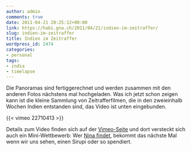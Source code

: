 ```yaml
---
author: admin
comments: true
date: 2011-04-21 20:25:12+00:00
link: https://habi.gna.ch/2011/04/21/indien-im-zeitraffer/
slug: indien-im-zeitraffer
title: Indien im Zeitraffer
wordpress_id: 2474
categories:
- personal
tags:
- india
- timelapse
---
```


Die Panoramas sind fertiggerechnet und werden zusammen mit den anderen Fotos nächstens mal hochgeladen. Was ich jetzt schon zeigen kann ist die kleine Sammlung von Zeitrafferfilmen, die in den zweieinhalb Wochen Indien entstanden sind, das Video ist unten eingebunden.

{{< vimeo 22710413 >}}

Details zum Video finden sich auf der [Vimeo-Seite](https://vimeo.com/22710413) und dort versteckt sich auch ein Mini-Wettbewerb: Wer [Nina findet](http://www.findwaldo.com/), bekommt das nächste Mal wenn wir uns sehen, einen Sirupi oder so spendiert.
